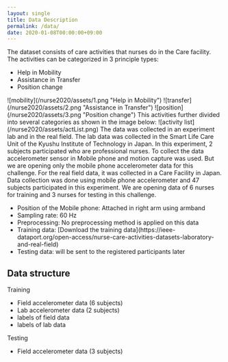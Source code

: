 ```yaml
---
layout: single
title: Data Description
permalink: /data/
date: 2020-01-08T00:00:00+09:00
---
```

The dataset consists of care activities that nurses do in the Care facility. The activities can be categorized in 3 principle types:
<ul>
  <li>Help in Mobility</li>
  <li>Assistance in Transfer</li>
  <li>Position change</li>
</ul>
![mobility](/nurse2020/assets/1.png "Help in Mobility") ![transfer](/nurse2020/assets/2.png "Assistance in Transfer") ![position](/nurse2020/assets/3.png "Position change")
This activities further divided into several categories as shown in the image below:
![activity list](/nurse2020/assets/actList.png)
The data was collected in an experiment lab and in the real field. The lab data was collected in the Smart Life Care Unit of the Kyushu Institute of Technology in Japan. In this experiment, 2 subjects participated who are professional nurses. To collect the data accelerometer sensor in Mobile phone and motion capture was used. But we are opening only the mobile phone accelerometer data for this challenge. For the real field data, it was collected in a Care Facility in Japan. Data collection was done using mobile phone accelerometer and 47 subjects participated in this experiment. We are opening data of 6 nurses for training and 3 nurses for testing in this challenge. 
<ul>
  <li>Position of the Mobile phone: Attached in right arm using armband</li>
  <li>Sampling rate: 60 Hz</li>
  <li>Preprocessing: No preprocessing method is applied on this data</li>
  <li>Training data: [Download the training data](https://ieee-dataport.org/open-access/nurse-care-activities-datasets-laboratory-and-real-field)</li>
  <li>Testing data: will be sent to the registered participants later</li>
</ul>

## Data structure
Training
<ul>
  <li>Field accelerometer data (6 subjects)</li>
  <li>Lab  accelerometer data (2 subjects)</li>
  <li>labels of field data</li>
  <li>labels of lab data</li>
</ul>
Testing
<ul>
  <li>Field accelerometer data (3 subjects) </li>
</ul>

